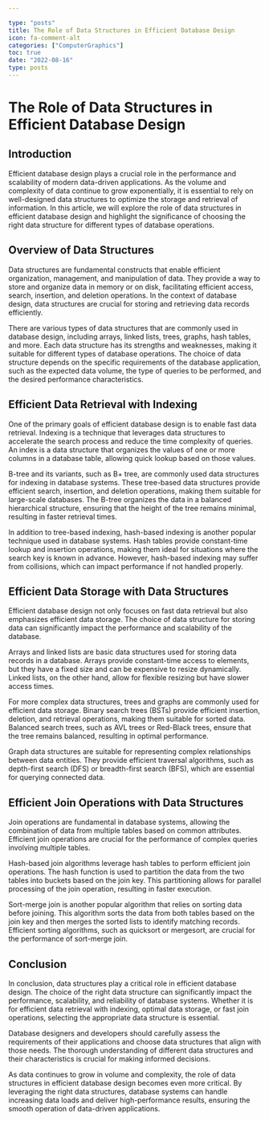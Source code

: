 ```yaml
---

type: "posts"
title: The Role of Data Structures in Efficient Database Design
icon: fa-comment-alt
categories: ["ComputerGraphics"]
toc: true
date: "2022-08-16"
type: posts
---
```





# The Role of Data Structures in Efficient Database Design

## Introduction

Efficient database design plays a crucial role in the performance and scalability of modern data-driven applications. As the volume and complexity of data continue to grow exponentially, it is essential to rely on well-designed data structures to optimize the storage and retrieval of information. In this article, we will explore the role of data structures in efficient database design and highlight the significance of choosing the right data structure for different types of database operations.

## Overview of Data Structures

Data structures are fundamental constructs that enable efficient organization, management, and manipulation of data. They provide a way to store and organize data in memory or on disk, facilitating efficient access, search, insertion, and deletion operations. In the context of database design, data structures are crucial for storing and retrieving data records efficiently.

There are various types of data structures that are commonly used in database design, including arrays, linked lists, trees, graphs, hash tables, and more. Each data structure has its strengths and weaknesses, making it suitable for different types of database operations. The choice of data structure depends on the specific requirements of the database application, such as the expected data volume, the type of queries to be performed, and the desired performance characteristics.

## Efficient Data Retrieval with Indexing

One of the primary goals of efficient database design is to enable fast data retrieval. Indexing is a technique that leverages data structures to accelerate the search process and reduce the time complexity of queries. An index is a data structure that organizes the values of one or more columns in a database table, allowing quick lookup based on those values.

B-tree and its variants, such as B+ tree, are commonly used data structures for indexing in database systems. These tree-based data structures provide efficient search, insertion, and deletion operations, making them suitable for large-scale databases. The B-tree organizes the data in a balanced hierarchical structure, ensuring that the height of the tree remains minimal, resulting in faster retrieval times.

In addition to tree-based indexing, hash-based indexing is another popular technique used in database systems. Hash tables provide constant-time lookup and insertion operations, making them ideal for situations where the search key is known in advance. However, hash-based indexing may suffer from collisions, which can impact performance if not handled properly.

## Efficient Data Storage with Data Structures

Efficient database design not only focuses on fast data retrieval but also emphasizes efficient data storage. The choice of data structure for storing data can significantly impact the performance and scalability of the database.

Arrays and linked lists are basic data structures used for storing data records in a database. Arrays provide constant-time access to elements, but they have a fixed size and can be expensive to resize dynamically. Linked lists, on the other hand, allow for flexible resizing but have slower access times.

For more complex data structures, trees and graphs are commonly used for efficient data storage. Binary search trees (BSTs) provide efficient insertion, deletion, and retrieval operations, making them suitable for sorted data. Balanced search trees, such as AVL trees or Red-Black trees, ensure that the tree remains balanced, resulting in optimal performance.

Graph data structures are suitable for representing complex relationships between data entities. They provide efficient traversal algorithms, such as depth-first search (DFS) or breadth-first search (BFS), which are essential for querying connected data.

## Efficient Join Operations with Data Structures

Join operations are fundamental in database systems, allowing the combination of data from multiple tables based on common attributes. Efficient join operations are crucial for the performance of complex queries involving multiple tables.

Hash-based join algorithms leverage hash tables to perform efficient join operations. The hash function is used to partition the data from the two tables into buckets based on the join key. This partitioning allows for parallel processing of the join operation, resulting in faster execution.

Sort-merge join is another popular algorithm that relies on sorting data before joining. This algorithm sorts the data from both tables based on the join key and then merges the sorted lists to identify matching records. Efficient sorting algorithms, such as quicksort or mergesort, are crucial for the performance of sort-merge join.

## Conclusion

In conclusion, data structures play a critical role in efficient database design. The choice of the right data structure can significantly impact the performance, scalability, and reliability of database systems. Whether it is for efficient data retrieval with indexing, optimal data storage, or fast join operations, selecting the appropriate data structure is essential.

Database designers and developers should carefully assess the requirements of their applications and choose data structures that align with those needs. The thorough understanding of different data structures and their characteristics is crucial for making informed decisions.

As data continues to grow in volume and complexity, the role of data structures in efficient database design becomes even more critical. By leveraging the right data structures, database systems can handle increasing data loads and deliver high-performance results, ensuring the smooth operation of data-driven applications.